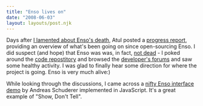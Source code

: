 ```yaml
---
title: "Enso lives on"
date: "2008-06-03"
layout: layouts/post.njk
---
```


Days after [I lamented about Enso's death](http://bentsai.wordpress.com/2008/05/28/enso-dead-back-to-launchy/), Atul posted a [progress report](http://www.toolness.com/wp/?p=44), providing an overview of what's been going on since open-sourcing Enso. I did suspect (and hope) that Enso was was, in fact, [not dead](http://www.evilbrainjono.net/cgi-bin/blog/showblog.cgi?permalink=503) - I poked around the [code repostitory](http://code.google.com/p/enso/) and browsed the [developer's forums](http://groups.google.com/group/enso-developers) and saw some healthy activity. I was glad to finally hear some direction for where the project is going. Enso is very much alive:)

While looking through the discussions, I came across a [nifty Enso interface demo](http://www.schuderer.net/experiments.shtml#ensoid) by Andreas Schuderer implemented in JavaScript. It's a great example of "Show, Don't Tell".
